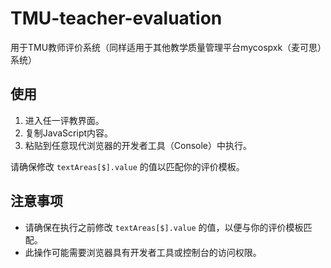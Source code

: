 # TMU-teacher-evaluation

用于TMU教师评价系统（同样适用于其他教学质量管理平台mycospxk（麦可思）系统）

## 使用

1. 进入任一评教界面。
2. 复制JavaScript内容。
3. 粘贴到任意现代浏览器的开发者工具（Console）中执行。


请确保修改 `textAreas[$].value` 的值以匹配你的评价模板。

## 注意事项

- 请确保在执行之前修改 `textAreas[$].value` 的值，以便与你的评价模板匹配。
- 此操作可能需要浏览器具有开发者工具或控制台的访问权限。
